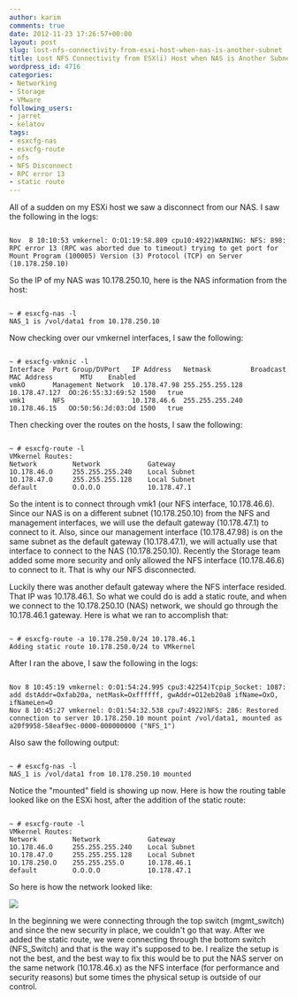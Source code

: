 ```yaml
---
author: karim
comments: true
date: 2012-11-23 17:26:57+00:00
layout: post
slug: lost-nfs-connectivity-from-esxi-host-when-nas-is-another-subnet
title: Lost NFS Connectivity from ESX(i) Host when NAS is Another Subnet
wordpress_id: 4716
categories:
- Networking
- Storage
- VMware
following_users:
- jarret
- kelatov
tags:
- esxcfg-nas
- esxcfg-route
- nfs
- NFS Disconnect
- RPC error 13
- static route
---
```


All of a sudden on my ESXi host we saw a disconnect from our NAS. I saw the following in the logs:


```

Nov  8 10:10:53 vmkernel: O:O1:19:58.809 cpu10:4922)WARNING: NFS: 898: RPC error 13 (RPC was aborted due to timeout) trying to get port for Mount Program (100005) Version (3) Protocol (TCP) on Server (10.178.250.10)

```


So the IP of my NAS was 10.178.250.10, here is the NAS information from the host:


```

~ # esxcfg-nas -l
NAS_1 is /vol/data1 from 10.178.250.10

```



Now checking over our vmkernel interfaces, I saw the following:


```

~ # esxcfg-vmknic -l
Interface  Port Group/DVPort   IP Address   Netmask          Broadcast      MAC Address       MTU    Enabled
vmkO       Management Network  10.178.47.98 255.255.255.128  10.178.47.127  OO:26:55:3J:69:52 1500   true
vmk1       NFS                 10.178.46.6  255.255.255.240  10.178.46.15   OO:50:56:Jd:03:Od 1500   true

```


Then checking over the routes on the hosts, I saw the following:


```

~ # esxcfg-route -l
VMkernel Routes:
Network         Network            Gateway
1O.178.46.O     255.255.255.240    Local Subnet
1O.178.47.O     255.255.255.128    Local Subnet
default         O.O.O.O            10.178.47.1

```


So the intent is to connect through vmk1 (our NFS interface, 10.178.46.6). Since our NAS is on a different subnet (10.178.250.10) from the NFS and management interfaces, we will use the default gateway (10.178.47.1) to connect to it. Also, since our management interface (10.178.47.98) is on the same subnet as the default gateway (10.178.47.1), we will actually use that interface to connect to the NAS (10.178.250.10). Recently the Storage team added some more security and only allowed the NFS interface (10.178.46.6) to connect to it. That is why our NFS disconnected. 

Luckily there was another default gateway where the NFS interface resided. That IP was 10.178.46.1. So what we could do is add a static route, and when we connect to the 10.178.250.10 (NAS) network, we should go through the 10.178.46.1 gateway. Here is what we ran to accomplish that:


```

~ # esxcfg-route -a 10.178.250.0/24 10.178.46.1
Adding static route 10.178.250.0/24 to VMkernel

```


After I ran the above, I saw the following in the logs:


```

Nov 8 10:45:19 vmkernel: O:O1:54:24.995 cpu3:42254)Tcpip_Socket: 1087: add dstAddr=Oxfab20a, netMask=Oxffffff, gwAddr=O12eb20a8 ifName=OxO, ifNameLen=O
Nov 8 10:45:27 vmkernel: O:O1:54:32.538 cpu7:4922)NFS: 286: Restored connection to server 10.178.250.10 mount point /vol/data1, mounted as a20f9958-58eaf9ec-0000-000000000 ("NFS_1")

```


Also saw the following output:


```

~ # esxcfg-nas -l
NAS_1 is /vol/data1 from 10.178.250.10 mounted

```


Notice the "mounted" field is showing up now. Here is how the routing table looked like on the ESXi host, after the addition of the static route:


```

~ # esxcfg-route -l
VMkernel Routes:
Network         Network            Gateway
1O.178.46.O     255.255.255.240    Local Subnet
1O.178.47.O     255.255.255.128    Local Subnet
1O.178.250.O    255.255.255.O      10.178.46.1
default         O.O.O.O            10.178.47.1

```


So here is how the network looked like:

[![](http://virtuallyhyper.com/wp-content/uploads/2012/11/static_route_example.jpg)](http://virtuallyhyper.com/wp-content/uploads/2012/11/static_route_example.jpg)

In the beginning we were connecting through the top switch (mgmt_switch) and since the new security in place, we couldn't go that way. After we added the static route, we were connecting through the bottom switch (NFS_Switch) and that is the way it's supposed to be. I realize the setup is not the best, and the best way to fix this would be to put the NAS server on the same network (10.178.46.x) as the NFS interface (for performance and security reasons) but some times the physical setup is outside of our control.
